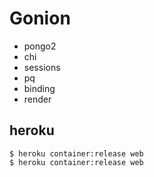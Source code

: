 # Gonion

* pongo2
* chi
* sessions
* pq
* binding
* render

## heroku
```
$ heroku container:release web
$ heroku container:release web
```
